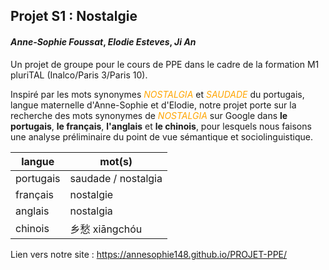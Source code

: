 ## Projet S1 : **Nostalgie**
#### *Anne-Sophie Foussat*, *Elodie Esteves*, *Ji An*  
  
Un projet de groupe pour le cours de PPE dans le cadre de la formation M1 pluriTAL (Inalco/Paris 3/Paris 10).  

Inspiré par les mots synonymes <font color="orange">*NOSTALGIA*</font> et <font color="orange">*SAUDADE*</font> du portugais, langue maternelle d'Anne-Sophie et d'Elodie, notre projet porte sur la recherche des mots synonymes de <font color="orange">*NOSTALGIA*</font> sur Google dans **le portugais**, **le français**, **l'anglais** et **le chinois**, pour lesquels nous faisons une analyse préliminaire du point de vue sémantique et sociolinguistique.  
  

<center>

langue | mot(s)
--- | ---  
portugais | saudade / nostalgia
français | nostalgie
anglais | nostalgia
chinois | 乡愁 xiāngchóu

</center> 
  
  
Lien vers notre site : https://annesophie148.github.io/PROJET-PPE/ 
